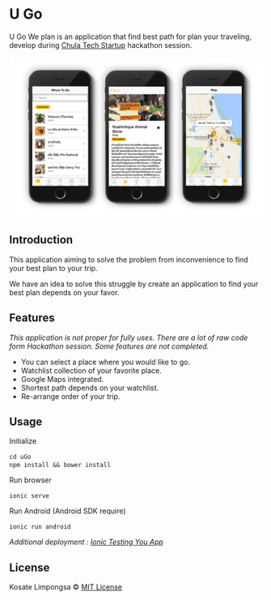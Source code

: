 U Go
====

U Go We plan is an application that find best path for plan your traveling, develop during [Chula Tech Startup](https://www.facebook.com/CUTechStartup/) hackathon session.

<img src="ugo-preview.png" width="750">

## Introduction

This application aiming to solve the problem from inconvenience to find your best plan to your trip.

We have an idea to solve this struggle by create an application to find your
best plan depends on your favor.

## Features

*This application is not proper for fully uses. There are a lot of raw code form Hackathon session. Some features are not completed.*

- You can select a place where you would like to go.
- Watchlist collection of your favorite place.
- Google Maps integrated.
- Shortest path depends on your watchlist.
- Re-arrange order of your trip.

## Usage

Initialize

```
cd uGo
npm install && bower install
```

Run browser

```
ionic serve
```

Run Android (Android SDK require)

```
ionic run android
```

*Additional deployment : [Ionic Testing You App](https://ionicframework.com/docs/guide/testing.html)*

## License

Kosate Limpongsa © [MIT License](LICENSE)
